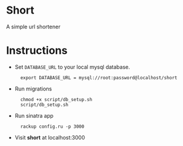 # Short

A simple url shortener

# Instructions

- Set `DATABASE_URL` to your local mysql database.

        export DATABASE_URL = mysql://root:password@localhost/short

- Run migrations

        chmod +x script/db_setup.sh
        script/db_setup.sh

- Run sinatra app

        rackup config.ru -p 3000

- Visit __short__ at localhost:3000